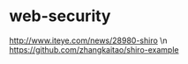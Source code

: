# web-security
http://www.iteye.com/news/28980-shiro \n
https://github.com/zhangkaitao/shiro-example

